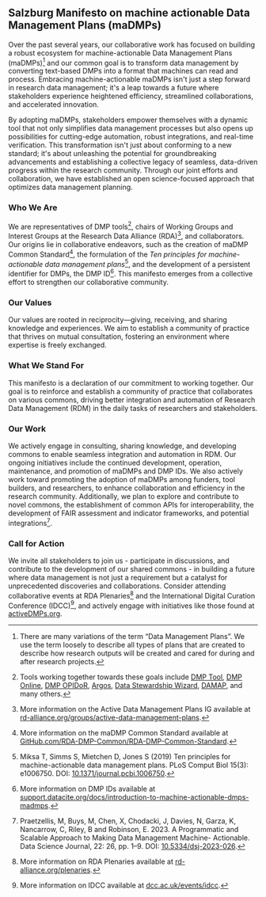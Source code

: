 ## Salzburg Manifesto on machine actionable Data Management Plans (maDMPs)

Over the past several years, our collaborative work has focused on building a robust ecosystem for machine-actionable Data Management Plans (maDMPs)[^1] and our common goal is to transform data management by converting text-based DMPs into a format that machines can read and process. Embracing machine-actionable maDMPs isn't just a step forward in research data management; it's a leap towards a future where stakeholders experience heightened efficiency, streamlined collaborations, and accelerated innovation.

By adopting maDMPs, stakeholders empower themselves with a dynamic tool that not only simplifies data management processes but also opens up possibilities for cutting-edge automation, robust integrations, and real-time verification. This transformation isn't just about conforming to a new standard; it's about unleashing the potential for groundbreaking advancements and establishing a collective legacy of seamless, data-driven progress within the research community.  Through our joint efforts and collaboration, we have established an open science-focused approach that optimizes data management planning.

### Who We Are

We are representatives of DMP tools[^2], chairs of Working Groups and Interest Groups at the Research Data Alliance (RDA)[^3], and collaborators. Our origins lie in collaborative endeavors, such as the creation of maDMP Common Standard[^4], the formulation of the *Ten principles for machine-actionable data management plans*[^5], and the development of a persistent identifier for DMPs, the DMP ID[^6]. This manifesto emerges from a collective effort to strengthen our collaborative community.

### Our Values

Our values are rooted in reciprocity—giving, receiving, and sharing knowledge and experiences. We aim to establish a community of practice that thrives on mutual consultation, fostering an environment where expertise is freely exchanged.

### What We Stand For

This manifesto is a declaration of our commitment to working together. Our goal is to reinforce and establish a community of practice that collaborates on various commons, driving better integration and automation of Research Data Management (RDM) in the daily tasks of researchers and stakeholders.

### Our Work

We actively engage in consulting, sharing knowledge, and developing commons to enable seamless integration and automation in RDM. Our ongoing initiatives include the continued development, operation, maintenance, and promotion of maDMPs and DMP IDs. We also actively work toward promoting the adoption of maDMPs among funders, tool builders, and researchers, to enhance collaboration and efficiency in the research community. Additionally, we plan to explore and contribute to novel commons, the establishment of common APIs for interoperability, the development of FAIR assessment and indicator frameworks, and potential integrations[^7].

### Call for Action

We invite all stakeholders to join us - participate in discussions, and contribute to the development of our shared commons - in building a future where data management is not just a requirement but a catalyst for unprecedented discoveries and collaborations. Consider attending collaborative events at RDA Plenaries[^8] and the International Digital Curation Conference (IDCC)[^9], and actively engage with initiatives like those found at [activeDMPs.org](https://activedmps.org).


[^1]: There are many variations of the term “Data Management Plans”. We use the term loosely to describe all types of plans that are created to describe how research outputs will be created and cared for during and after research projects.
[^2]: Tools working together towards these goals include [DMP Tool](https://dmptool.org/), [DMP Online](https://dmponline.dcc.ac.uk/), [DMP OPIDoR](https://dmp.opidor.fr/), [Argos](https://argos.openaire.eu/home), [Data Stewardship Wizard](https://ds-wizard.org), [DAMAP](https://damap.org/), and many others.
[^3]: More information on the Active Data Management Plans IG available at [rd-alliance.org/groups/active-data-management-plans](https://www.rd-alliance.org/groups/active-data-management-plans.html).
[^4]: More information on the maDMP Common Standard available at [GitHub.com/RDA-DMP-Common/RDA-DMP-Common-Standard](https://github.com/RDA-DMP-Common/RDA-DMP-Common-Standard).
[^5]: Miksa T, Simms S, Mietchen D, Jones S (2019) Ten principles for machine-actionable data management plans. PLoS Comput Biol 15(3): e1006750. DOI: [10.1371/journal.pcbi.1006750](https://doi.org/10.1371/journal.pcbi.1006750).
[^6]: More information on DMP IDs available at [support.datacite.org/docs/introduction-to-machine-actionable-dmps-madmps](https://support.datacite.org/docs/introduction-to-machine-actionable-dmps-madmps).
[^7]: Praetzellis, M, Buys, M, Chen, X, Chodacki, J, Davies, N, Garza, K, Nancarrow, C, Riley, B and Robinson, E. 2023. A Programmatic and Scalable Approach to Making Data Management Machine- Actionable. Data Science Journal, 22: 26, pp. 1–9. DOI: [10.5334/dsj-2023-026](https://doi.org/10.5334/dsj-2023-026).
[^8]: More information on RDA Plenaries available at [rd-alliance.org/plenaries](https://www.rd-alliance.org/plenaries).
[^9]: More information on IDCC available at [dcc.ac.uk/events/idcc](https://dcc.ac.uk/events/idcc).
